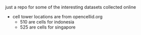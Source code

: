 

just a repo for some of the interesting datasets collected online

- cell tower locations are from opencellid.org
  - 510 are cells for indonesia
  - 525 are cells for singapore


